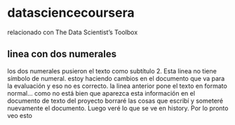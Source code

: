 # datasciencecoursera
relacionado con The Data Scientist’s Toolbox
## linea con dos numerales
los dos numerales pusieron el texto como subtítulo 2. Esta linea no tiene símbolo de numeral.
estoy haciendo cambios en el documento que va para la evaluación y eso no es correcto.
la linea anterior pone el texto en formato normal... como no está bien que aparezca esta información en el documento de texto del proyecto borraré las cosas que escribí y someteré nuevamente el documento. Luego veré lo que se ve en history. Por lo pronto veo esto
